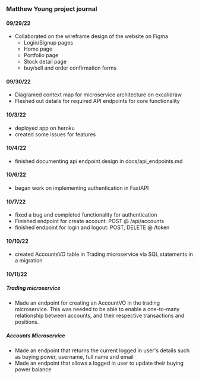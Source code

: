 ### Matthew Young project journal

#### 09/29/22

-   Collaborated on the wireframe design of the website on Figma
    -   Login/Signup pages
    -   Home page
    -   Portfolio page
    -   Stock detail page
    -   buy/sell and order confirmation forms

#### 09/30/22

-   Diagramed context map for microservice architecture on excalidraw
-   Fleshed out details for required API endpoints for core functionality

#### 10/3/22

-   deployed app on heroku
-   created some issues for features

#### 10/4/22

-   finished documenting api endpoint design in docs/api_endpoints.md

#### 10/6/22

-   began work on implementing authentication in FastAPI

#### 10/7/22

-   fixed a bug and completed functionality for authentication
-   Finished endpoint for create account: POST @ /api/accounts
-   finished endpoint for login and logout: POST, DELETE @ /token

#### 10/10/22

-   created AccountsVO table in Trading microservice via SQL statements in a migration

#### 10/11/22

##### Trading microservice

-   Made an endpoint for creating an AccountVO in the trading microservice. This was needed to be able to enable a one-to-many relationship between accounts, and their respective transactions and positions.

##### Accounts Microservice

-   Made an endpoint that returns the current logged in user's details such as buying power, username, full name and email
-   Made an endpoint that allows a logged in user to update their buying power balance
